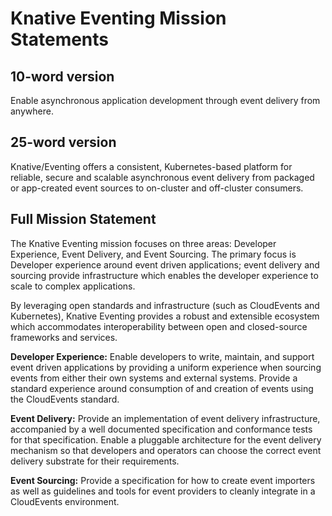 # Knative Eventing Mission Statements

## 10-word version

Enable asynchronous application development through event delivery from anywhere.

## 25-word version

Knative/Eventing offers a consistent, Kubernetes-based platform for reliable, secure and scalable asynchronous event delivery from packaged or app-created event sources to on-cluster and off-cluster consumers.

## Full Mission Statement

The Knative Eventing mission focuses on three areas: Developer Experience, Event Delivery, and Event Sourcing. The primary focus is Developer experience around event driven applications; event delivery and sourcing provide infrastructure which enables the developer experience to scale to complex applications.

By leveraging open standards and infrastructure (such as CloudEvents and Kubernetes), Knative Eventing provides a robust and extensible ecosystem which accommodates interoperability between open and closed-source frameworks and services.

**Developer Experience:** Enable developers to write, maintain, and support event driven applications by providing a uniform experience when sourcing events from either their own systems and external systems. Provide a standard experience around consumption of and creation of events using the CloudEvents standard.

**Event Delivery:** Provide an implementation of event delivery infrastructure, accompanied by a well documented specification and conformance tests for that specification. Enable a pluggable architecture for the event delivery mechanism so that developers and operators can choose the correct event delivery substrate for their requirements.

**Event Sourcing:** Provide a specification for how to create event importers as well as guidelines and tools for event providers to cleanly integrate in a CloudEvents environment.
